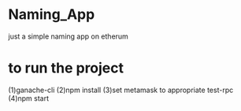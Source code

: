 # Naming_App
just a simple naming app on etherum
# to run the project
(1)ganache-cli
(2)npm install
(3)set metamask to appropriate test-rpc
(4)npm start
